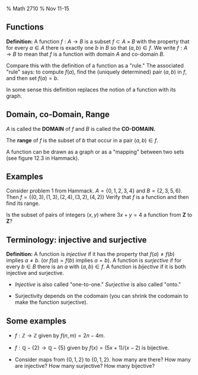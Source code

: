 % Math 2710
% Nov 11-15

## Functions


**Definition:** A function $f:A\to B$ is a subset $f\subset A\times B$ with the property that for every $a\in A$
there is exactly one $b$ in $B$ so that $(a,b)\in f$.  We write $f:A\to B$ to mean that $f$ is a function with domain $A$ and co-domain $B$.

Compare this with the definition of a function as a "rule."  The associated "rule" says: to compute $f(a)$,
find the (uniquely determined) pair $(a,b)$ in $f$, and then set $f(a)=b$.  

In some sense this definition replaces the notion of a function with its graph.  

## Domain, co-Domain, Range

$A$ is called the **DOMAIN** of $f$ and $B$ is called the **CO-DOMAIN.**

The **range** of $f$ is the subset of $b$ that occur in a pair $(a,b)\in f$.  

A function can be drawn as a graph or as a "mapping" between two sets (see figure 12.3 in Hammack).

## Examples 

Consider problem 1 from Hammack.  $A=\{0,1,2,3,4\}$ and $B=\{2,3,5,6\}$.  Then $f=\{(0,3),(1,3),(2,4), (3,2), (4,2)\}$
Verify that $f$ is a function and then find its range.

Is the subset of pairs of integers $(x,y)$ where $3x+y=4$ a function from $\mathbf{Z}$ to $\mathbf{Z}$?

## Terminology: injective and surjective

**Definition:** A function is *injective* if it has the property that $f(a)\not=f(b)$ implies $a\not=b$. (or $f(a)=f(b)$ implies $a=b$).
A function is *surjective* if for every $b\in B$ there is an $a$ with $(a,b)\in f$.  A function is *bijective* if it is both injective and surjective.

- *Injective* is also called "one-to-one."  *Surjective* is also called "onto."

- Surjectivity depends on the codomain (you can shrink the codomain to make the function surjective).

## Some examples

- $f:\mathbb{Z}\to\mathbb{Z}$ given by $f(n,m)=2n-4m$.  

- $f:\mathbb{Q}-\{2\}\to\mathbb{Q}-\{5\}$ given by $f(x)=(5x+1)/(x-2)$ is bijective.

- Consider maps from $\{0,1,2\}$ to $\{0,1,2\}$.  how many are there?  How many are injective? How many surjective? How many bijective?


